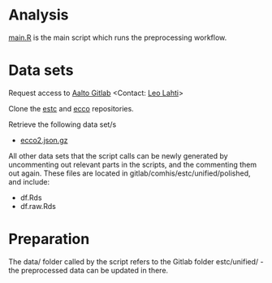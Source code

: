 # Analysis

[main.R](main.R) is the main script which runs the preprocessing
workflow.


# Data sets

Request access to [Aalto Gitlab](https://version.aalto.fi/gitlab/) <Contact: [Leo Lahti](http://www.iki.fi/Leo.Lahti)>

Clone the [estc](https://version.aalto.fi/gitlab/comhis/estc) and
[ecco](https://version.aalto.fi/gitlab/comhis/ecco) repositories.

Retrieve the following data set/s
 * [ecco2.json.gz](https://version.aalto.fi/gitlab/comhis/ecco/blob/master/originals/ecco2.json.gz)

All other data sets that the script calls can be newly generated by
uncommenting out relevant parts in the scripts, and the commenting
them out again. These files are located in
gitlab/comhis/estc/unified/polished, and include:

 * df.Rds
 * df.raw.Rds
 


# Preparation 

The data/ folder called by the script refers to the Gitlab folder
estc/unified/ - the preprocessed data can be updated in there.


